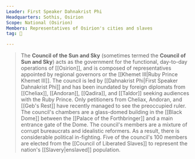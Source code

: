```yaml
---
Leader: First Speaker Dahnakrist Phi
Headquarters: Sothis, Osirion
Scope: National (Osirion)
Members: Representatives of Osirion's cities and slaves
tag: 👥

---
```


> The **Council of the Sun and Sky** (sometimes termed the **Council of Sun and Sky**) acts as the government for the functional, day-to-day operations of [[Osirion]], and is composed of representatives appointed by regional governors or the [[Khemet III|Ruby Prince Khemet III]]. The council is led by [[Dahnakrist Phi|First Speaker Dahnakrist Phi]] and has been inundated by foreign diplomats from [[Cheliax]], [[Andoran]], [[Qadira]], and [[Taldor]] seeking audiences with the Ruby Prince. Only petitioners from Cheliax, Andoran, and [[Geb's Rest]] have recently managed to see the preoccupied ruler. The council's chambers are a glass-domed building in the [[Black Dome]] between the [[Palace of the Forthbringer]] and a main entrance gate of the Dome.
> The council's members are a mixture of corrupt bureaucrats and idealistic reformers. As a result, there is considerable political in-fighting. Five of the council's 100 members are elected from the [[Council of Liberated Slaves]] to represent the nation's [[Slavery|enslaved]] population.








